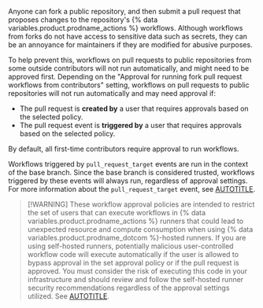Anyone can fork a public repository, and then submit a pull request that proposes changes to the repository's {% data variables.product.prodname_actions %} workflows. Although workflows from forks do not have access to sensitive data such as secrets, they can be an annoyance for maintainers if they are modified for abusive purposes.

To help prevent this, workflows on pull requests to public repositories from some outside contributors will not run automatically, and might need to be approved first. Depending on the "Approval for running fork pull request workflows from contributors" setting, workflows on pull requests to public repositories will not run automatically and may need approval if:

* The pull request is **created by** a user that requires approvals based on the selected policy.
* The pull request event is **triggered by** a user that requires approvals based on the selected policy.

By default, all first-time contributors require approval to run workflows.

Workflows triggered by `pull_request_target` events are run in the context of the base branch. Since the base branch is considered trusted, workflows triggered by these events will always run, regardless of approval settings. For more information about the `pull_request_target` event, see [AUTOTITLE](/actions/using-workflows/events-that-trigger-workflows#pull_request_target).

>[!WARNING] These workflow approval policies are intended to restrict the set of users that can execute workflows in {% data variables.product.prodname_actions %} runners that could lead to unexpected resource and compute consumption when using {% data variables.product.prodname_dotcom %}-hosted runners. If you are using self-hosted runners, potentially malicious user-controlled workflow code will execute automatically if the user is allowed to bypass approval in the set approval policy or if the pull request is approved. You must consider the risk of executing this code in your infrastructure and should review and follow the self-hosted runner security recommendations regardless of the approval settings utilized. See [AUTOTITLE](/actions/security-for-github-actions/security-guides/security-hardening-for-github-actions#hardening-for-self-hosted-runners).
